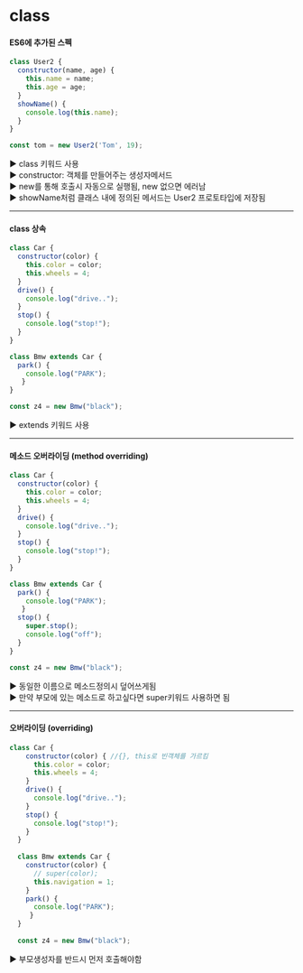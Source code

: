 # class
#### ES6에 추가된 스펙
```JavaScript
class User2 {
  constructor(name, age) {
    this.name = name;
    this.age = age;
  }
  showName() {
    console.log(this.name);
  }
}

const tom = new User2('Tom', 19);
```
▶ class 키워드 사용 <br/>
▶ constructor: 객체를 만들어주는 생성자메서드 <br/>
▶ new를 통해 호출시 자동으로 실행됨, new 없으면 에러남 <br/>
▶ showName처럼 클래스 내에 정의된 메서드는 User2 프로토타입에 저장됨 <br/>

---

#### class 상속  
```JavaScript
class Car {
  constructor(color) {
    this.color = color;
    this.wheels = 4;
  }
  drive() {
    console.log("drive..");
  }
  stop() {
    console.log("stop!");
  }
}

class Bmw extends Car {
  park() {
    console.log("PARK");
   }
}

const z4 = new Bmw("black");
```
▶ extends 키워드 사용 <br/>

---

#### 메소드 오버라이딩 (method overriding)
```JavaScript
class Car {
  constructor(color) {
    this.color = color;
    this.wheels = 4;
  }
  drive() {
    console.log("drive..");
  }
  stop() {
    console.log("stop!");
  }
}

class Bmw extends Car {
  park() {
    console.log("PARK");
   }
  stop() {
    super.stop();
    console.log("off");
  }
}

const z4 = new Bmw("black");
```
▶ 동일한 이름으로 메소드정의시 덮어쓰게됨 <br/>
▶ 만약 부모에 있는 메소드로 하고싶다면 super키워드 사용하면 됨<br/>

---

#### 오버라이딩 (overriding)
```JavaScript
class Car {
    constructor(color) { //{}, this로 빈객체를 가르킴
      this.color = color;
      this.wheels = 4;
    }
    drive() {
      console.log("drive..");
    }
    stop() {
      console.log("stop!");
    }
  }
  
  class Bmw extends Car {
    constructor(color) {
      // super(color);
      this.navigation = 1;
    }
    park() {
      console.log("PARK");
     }
  }
  
  const z4 = new Bmw("black");
```
▶ 부모생성자를 반드시 먼저 호출해야함<br/>
